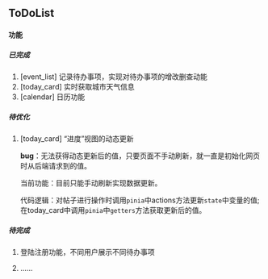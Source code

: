 ## ToDoList

#### 功能

##### 已完成

1. [event_list] 记录待办事项，实现对待办事项的增改删查动能
2. [today_card] 实时获取城市天气信息
3. [calendar] 日历功能

##### 待优化

1. [today_card] “进度”视图的动态更新

   **bug**：无法获得动态更新后的值，只要页面不手动刷新，就一直是初始化网页时从后端请求到的值。

   当前功能：目前只能手动刷新实现数据更新。

   代码逻辑：对帖子进行操作时调用`pinia`中actions方法更新`state`中变量的值; 在today_card中调用`pinia`中`getters`方法获取更新后的值。

##### 待完成

1. 登陆注册功能，不同用户展示不同待办事项

2. ......
